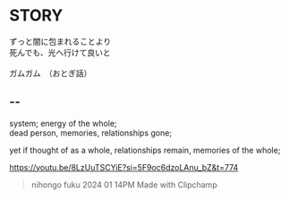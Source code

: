 # STORY

ずっと闇に包まれることより<br/>
死んでも、光へ行けて良いと<br/>
<br/>
ガムガム　（おとぎ話）

## --

system; energy of the whole;<br/>
dead person, memories, relationships gone;

yet if thought of as a whole, relationships remain, memories of the whole;

https://youtu.be/8LzUuTSCYiE?si=5F9oc6dzoLAnu_bZ&t=774

> nihongo fuku 2024 01 14PM Made with Clipchamp 


